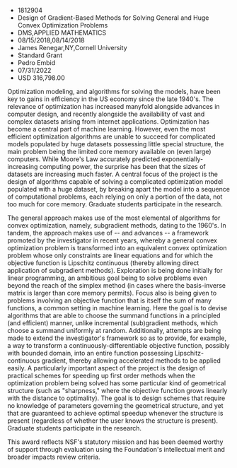 
* 1812904
* Design of Gradient-Based Methods for Solving General and Huge Convex Optimization Problems
* DMS,APPLIED MATHEMATICS
* 08/15/2018,08/14/2018
* James Renegar,NY,Cornell University
* Standard Grant
* Pedro Embid
* 07/31/2022
* USD 316,798.00

Optimization modeling, and algorithms for solving the models, have been key to
gains in efficiency in the US economy since the late 1940's. The relevance of
optimization has increased manyfold alongside advances in computer design, and
recently alongside the availability of vast and complex datasets arising from
internet applications. Optimization has become a central part of machine
learning. However, even the most efficient optimization algorithms are unable to
succeed for complicated models populated by huge datasets possessing little
special structure, the main problem being the limited core memory available on
(even large) computers. While Moore's Law accurately predicted exponentially-
increasing computing power, the surprise has been that the sizes of datasets are
increasing much faster. A central focus of the project is the design of
algorithms capable of solving a complicated optimization model populated with a
huge dataset, by breaking apart the model into a sequence of computational
problems, each relying on only a portion of the data, not too much for core
memory. Graduate students participate in the research.

The general approach makes use of the most elemental of algorithms for convex
optimization, namely, subgradient methods, dating to the 1960's. In tandem, the
approach makes use of -- and advances -- a framework promoted by the
investigator in recent years, whereby a general convex optimization problem is
transformed into an equivalent convex optimization problem whose only
constraints are linear equations and for which the objective function is
Lipschitz continuous (thereby allowing direct application of subgradient
methods). Exploration is being done initially for linear programming, an
ambitious goal being to solve problems even beyond the reach of the simplex
method (in cases where the basis-inverse matrix is larger than core memory
permits). Focus also is being given to problems involving an objective function
that is itself the sum of many functions, a common setting in machine learning.
Here the goal is to devise algorithms that are able to choose the summand
functions in a principled (and efficient) manner, unlike incremental
(sub)gradient methods, which choose a summand uniformly at random. Additionally,
attempts are being made to extend the investigator's framework so as to provide,
for example, a way to transform a continuously-differentiable objective
function, possibly with bounded domain, into an entire function possessing
Lipschitz-continuous gradient, thereby allowing accelerated methods to be
applied easily. A particularly important aspect of the project is the design of
practical schemes for speeding up first order methods when the optimization
problem being solved has some particular kind of geometrical structure (such as
"sharpness," where the objective function grows linearly with the distance to
optimality). The goal is to design schemes that require no knowledge of
parameters governing the geometrical structure, and yet that are guaranteed to
achieve optimal speedup whenever the structure is present (regardless of whether
the user knows the structure is present). Graduate students participate in the
research.

This award reflects NSF's statutory mission and has been deemed worthy of
support through evaluation using the Foundation's intellectual merit and broader
impacts review criteria.
